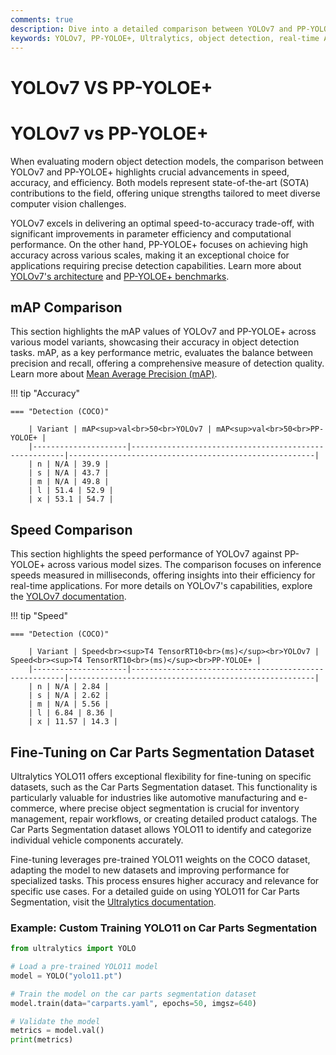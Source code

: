 ```yaml
---
comments: true
description: Dive into a detailed comparison between YOLOv7 and PP-YOLOE+, two leading models in real-time object detection. Discover their performance, efficiency, and key features to understand which model excels in computer vision tasks, from edge AI deployments to advanced real-time applications.
keywords: YOLOv7, PP-YOLOE+, Ultralytics, object detection, real-time AI, edge AI, computer vision, model comparison, efficiency, performance analysis
---
```


# YOLOv7 VS PP-YOLOE+

# YOLOv7 vs PP-YOLOE+

When evaluating modern object detection models, the comparison between YOLOv7 and PP-YOLOE+ highlights crucial advancements in speed, accuracy, and efficiency. Both models represent state-of-the-art (SOTA) contributions to the field, offering unique strengths tailored to meet diverse computer vision challenges.

YOLOv7 excels in delivering an optimal speed-to-accuracy trade-off, with significant improvements in parameter efficiency and computational performance. On the other hand, PP-YOLOE+ focuses on achieving high accuracy across various scales, making it an exceptional choice for applications requiring precise detection capabilities. Learn more about [YOLOv7's architecture](https://docs.ultralytics.com/models/yolov7/) and [PP-YOLOE+ benchmarks](https://github.com/PaddlePaddle/PaddleDetection).

## mAP Comparison

This section highlights the mAP values of YOLOv7 and PP-YOLOE+ across various model variants, showcasing their accuracy in object detection tasks. mAP, as a key performance metric, evaluates the balance between precision and recall, offering a comprehensive measure of detection quality. Learn more about [Mean Average Precision (mAP)](https://www.ultralytics.com/glossary/mean-average-precision-map).

!!! tip "Accuracy"

    === "Detection (COCO)"

    	| Variant | mAP<sup>val<br>50<br>YOLOv7 | mAP<sup>val<br>50<br>PP-YOLOE+ |
    	|---------------------|-------------------------------------------------------|-------------------------------------------------------|
    	| n | N/A | 39.9 |
    	| s | N/A | 43.7 |
    	| m | N/A | 49.8 |
    	| l | 51.4 | 52.9 |
    	| x | 53.1 | 54.7 |

## Speed Comparison

This section highlights the speed performance of YOLOv7 against PP-YOLOE+ across various model sizes. The comparison focuses on inference speeds measured in milliseconds, offering insights into their efficiency for real-time applications. For more details on YOLOv7's capabilities, explore the [YOLOv7 documentation](https://docs.ultralytics.com/models/yolov7/).

!!! tip "Speed"

    === "Detection (COCO)"

    	| Variant | Speed<br><sup>T4 TensorRT10<br>(ms)</sup><br>YOLOv7 | Speed<br><sup>T4 TensorRT10<br>(ms)</sup><br>PP-YOLOE+ |
    	|---------------------|-------------------------------------------------------|-------------------------------------------------------|
    	| n | N/A | 2.84 |
    	| s | N/A | 2.62 |
    	| m | N/A | 5.56 |
    	| l | 6.84 | 8.36 |
    	| x | 11.57 | 14.3 |

## Fine-Tuning on Car Parts Segmentation Dataset

Ultralytics YOLO11 offers exceptional flexibility for fine-tuning on specific datasets, such as the Car Parts Segmentation dataset. This functionality is particularly valuable for industries like automotive manufacturing and e-commerce, where precise object segmentation is crucial for inventory management, repair workflows, or creating detailed product catalogs. The Car Parts Segmentation dataset allows YOLO11 to identify and categorize individual vehicle components accurately.

Fine-tuning leverages pre-trained YOLO11 weights on the COCO dataset, adapting the model to new datasets and improving performance for specialized tasks. This process ensures higher accuracy and relevance for specific use cases. For a detailed guide on using YOLO11 for Car Parts Segmentation, visit the [Ultralytics documentation](https://docs.ultralytics.com/datasets/segment/carparts-seg/).

### Example: Custom Training YOLO11 on Car Parts Segmentation

```python
from ultralytics import YOLO

# Load a pre-trained YOLO11 model
model = YOLO("yolo11.pt")

# Train the model on the car parts segmentation dataset
model.train(data="carparts.yaml", epochs=50, imgsz=640)

# Validate the model
metrics = model.val()
print(metrics)
```
